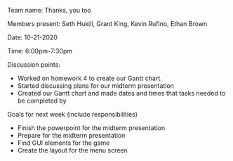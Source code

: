 Team name: Thanks, you too

Members present: Seth Hukill, Grant King, Kevin Rufino, Ethan Brown

Date: 10-21-2020

Time: 6:00pm-7:30pm

Discussion points:

* Worked on homework 4 to create our Gantt chart.
* Started discussing plans for our midterm presentation
* Created our Gantt chart and made dates and times that tasks needed to be completed by

Goals for next week (include responsibilities)

* Finish the powerpoint for the midterm presentation
* Prepare for the midterm presentation
* Find GUI elements for the game
* Create the layout for the menu screen


